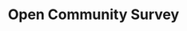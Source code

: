 ---
identification: '321544578'
title: Open Community Survey
description: The Open Community Survey project creates transparent reports supported by a direct collection of personal perspectives from LA residents to help The LA Department of Neighborhood Empowerment (empowerla.org) and the Los Angeles Neighborhood Councils (NCs) to understand how constituents are interacting with, and what they need from, their websites.<br /><br /> Current project&#58 NC website survey; Most NCs do not have access or resources to hire technical experts necessary to create a citywide survey so that they can use the data to create inclusive websites targeted towards the needs of their specific communities. Working with EmpowerLA and NCs, Hack for LA is providing the workforce and expertise to design and implement this survey that will give NCs a tool to understand the overall needs of their community -- beyond the people already involved in NCs.
image: /assets/images/projects/open-community-survey.jpg
alt: 'Open Community Survey accessible to three participants with different background and perspectives.'
image-hero: /assets/images/projects/open-community-survey-hero.jpg
alt-hero: 'Silhouette of buildings and houses with different colors, shapes and styles.'
leadership:
  - name: Bonnie Wolfe
    role: Agile Coach
    links:
      slack: 'https://hackforla.slack.com/team/UE1UG1YFP'
      github: 'https://github.com/ExperimentsInHonesty'
    picture: https://avatars.githubusercontent.com/ExperimentsInHonesty
  - name: Phoebe Ng
    role: UX Researcher
    links:
      slack: 'https://hackforla.slack.com/team/U01GTRX0H7X'
      github: 'https://github.com/phoebeng'
    picture: https://avatars.githubusercontent.com/phoebeng
links:
  - name: GitHub
    url: 'https://github.com/hackforla/community-survey-nc-websites'
  - name: Slack
    url: 'https://hackforla.slack.com/archives/C01H0HUDMCK'
  - name: Getting Started
    url: 'https://github.com/hackforla/community-survey-nc-websites/projects/1#card-51519391'
looking:
  - category: PM
    skill: Product Manager
  - category: PM
    skill: Product Owner
  - category: Data
    skill: Data Scientists
location:
  # - Los Angeles
  - Remote
partner: EmpowerLA, various Neighborhood Councils (e.g., Westlake NC)
tools: 'ArcGIS surveys, Google Docs, Zoom'
visible: true
vertical: 'Citizen Engagement'
status: Active
---